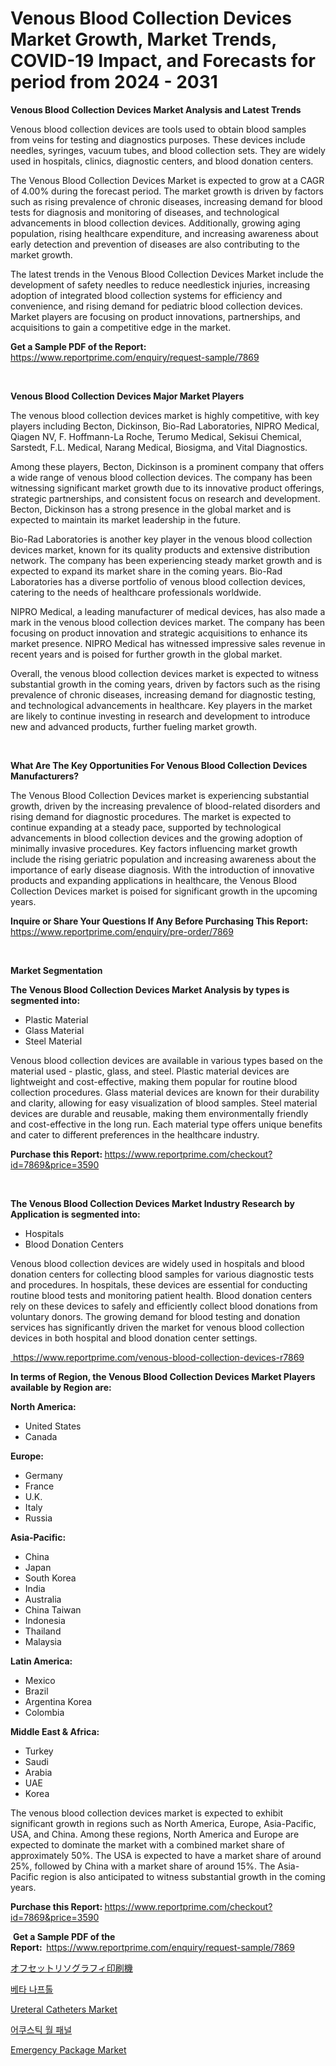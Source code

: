 <p><h1>Venous Blood Collection Devices Market Growth, Market Trends, COVID-19 Impact, and Forecasts for period from 2024 - 2031</h1></p><p><strong>Venous Blood Collection Devices Market Analysis and Latest Trends</strong></p>
<p><p>Venous blood collection devices are tools used to obtain blood samples from veins for testing and diagnostics purposes. These devices include needles, syringes, vacuum tubes, and blood collection sets. They are widely used in hospitals, clinics, diagnostic centers, and blood donation centers.</p><p>The Venous Blood Collection Devices Market is expected to grow at a CAGR of 4.00% during the forecast period. The market growth is driven by factors such as rising prevalence of chronic diseases, increasing demand for blood tests for diagnosis and monitoring of diseases, and technological advancements in blood collection devices. Additionally, growing aging population, rising healthcare expenditure, and increasing awareness about early detection and prevention of diseases are also contributing to the market growth.</p><p>The latest trends in the Venous Blood Collection Devices Market include the development of safety needles to reduce needlestick injuries, increasing adoption of integrated blood collection systems for efficiency and convenience, and rising demand for pediatric blood collection devices. Market players are focusing on product innovations, partnerships, and acquisitions to gain a competitive edge in the market.</p></p>
<p><strong>Get a Sample PDF of the Report:&nbsp;</strong> <a href="https://www.reportprime.com/enquiry/request-sample/7869">https://www.reportprime.com/enquiry/request-sample/7869</a></p>
<p>&nbsp;</p>
<p><strong>Venous Blood Collection Devices Major Market Players</strong></p>
<p><p>The venous blood collection devices market is highly competitive, with key players including Becton, Dickinson, Bio-Rad Laboratories, NIPRO Medical, Qiagen NV, F. Hoffmann-La Roche, Terumo Medical, Sekisui Chemical, Sarstedt, F.L. Medical, Narang Medical, Biosigma, and Vital Diagnostics.</p><p>Among these players, Becton, Dickinson is a prominent company that offers a wide range of venous blood collection devices. The company has been witnessing significant market growth due to its innovative product offerings, strategic partnerships, and consistent focus on research and development. Becton, Dickinson has a strong presence in the global market and is expected to maintain its market leadership in the future.</p><p>Bio-Rad Laboratories is another key player in the venous blood collection devices market, known for its quality products and extensive distribution network. The company has been experiencing steady market growth and is expected to expand its market share in the coming years. Bio-Rad Laboratories has a diverse portfolio of venous blood collection devices, catering to the needs of healthcare professionals worldwide.</p><p>NIPRO Medical, a leading manufacturer of medical devices, has also made a mark in the venous blood collection devices market. The company has been focusing on product innovation and strategic acquisitions to enhance its market presence. NIPRO Medical has witnessed impressive sales revenue in recent years and is poised for further growth in the global market.</p><p>Overall, the venous blood collection devices market is expected to witness substantial growth in the coming years, driven by factors such as the rising prevalence of chronic diseases, increasing demand for diagnostic testing, and technological advancements in healthcare. Key players in the market are likely to continue investing in research and development to introduce new and advanced products, further fueling market growth.</p></p>
<p>&nbsp;</p>
<p><strong>What Are The Key Opportunities For Venous Blood Collection Devices Manufacturers?</strong></p>
<p><p>The Venous Blood Collection Devices market is experiencing substantial growth, driven by the increasing prevalence of blood-related disorders and rising demand for diagnostic procedures. The market is expected to continue expanding at a steady pace, supported by technological advancements in blood collection devices and the growing adoption of minimally invasive procedures. Key factors influencing market growth include the rising geriatric population and increasing awareness about the importance of early disease diagnosis. With the introduction of innovative products and expanding applications in healthcare, the Venous Blood Collection Devices market is poised for significant growth in the upcoming years.</p></p>
<p><strong>Inquire or Share Your Questions If Any Before Purchasing This Report:</strong> <a href="https://www.reportprime.com/enquiry/pre-order/7869">https://www.reportprime.com/enquiry/pre-order/7869</a></p>
<p>&nbsp;</p>
<p><strong>Market Segmentation</strong></p>
<p><strong>The Venous Blood Collection Devices Market Analysis by types is segmented into:</strong></p>
<p><ul><li>Plastic Material</li><li>Glass Material</li><li>Steel Material</li></ul></p>
<p><p>Venous blood collection devices are available in various types based on the material used - plastic, glass, and steel. Plastic material devices are lightweight and cost-effective, making them popular for routine blood collection procedures. Glass material devices are known for their durability and clarity, allowing for easy visualization of blood samples. Steel material devices are durable and reusable, making them environmentally friendly and cost-effective in the long run. Each material type offers unique benefits and cater to different preferences in the healthcare industry.</p></p>
<p><strong>Purchase this Report:&nbsp;</strong><a href="https://www.reportprime.com/checkout?id=7869&price=3590">https://www.reportprime.com/checkout?id=7869&price=3590</a></p>
<p>&nbsp;</p>
<p><strong>The Venous Blood Collection Devices Market Industry Research by Application is segmented into:</strong></p>
<p><ul><li>Hospitals</li><li>Blood Donation Centers</li></ul></p>
<p><p>Venous blood collection devices are widely used in hospitals and blood donation centers for collecting blood samples for various diagnostic tests and procedures. In hospitals, these devices are essential for conducting routine blood tests and monitoring patient health. Blood donation centers rely on these devices to safely and efficiently collect blood donations from voluntary donors. The growing demand for blood testing and donation services has significantly driven the market for venous blood collection devices in both hospital and blood donation center settings.</p></p>
<p><a href="https://www.reportprime.com/venous-blood-collection-devices-r7869">&nbsp;https://www.reportprime.com/venous-blood-collection-devices-r7869</a></p>
<p><strong>In terms of Region, the Venous Blood Collection Devices Market Players available by Region are:</strong></p>
<p>
    <p> <strong> North America: </strong>
        <ul>
            <li>United States</li>
            <li>Canada</li>
        </ul>
        </p> 
    <p> <strong> Europe: </strong>
        <ul>
            <li>Germany</li>
            <li>France</li>
            <li>U.K.</li>
            <li>Italy</li>
            <li>Russia</li>
        </ul>
        </p> 
    <p> <strong> Asia-Pacific: </strong>
        <ul>
            <li>China</li>
            <li>Japan</li>
            <li>South Korea</li>
            <li>India</li>
            <li>Australia</li>
            <li>China Taiwan</li>
            <li>Indonesia</li>
            <li>Thailand</li>
            <li>Malaysia</li>
        </ul>
        </p> 
    <p> <strong> Latin America: </strong>
        <ul>
            <li>Mexico</li>
            <li>Brazil</li>
            <li>Argentina Korea</li>
            <li>Colombia</li>
        </ul>
        </p> 
    <p> <strong> Middle East & Africa: </strong>
        <ul>
            <li>Turkey</li>
            <li>Saudi</li>
            <li>Arabia</li>
            <li>UAE</li>
            <li>Korea</li>
        </ul>
    </p>
    </p>
<p><p>The venous blood collection devices market is expected to exhibit significant growth in regions such as North America, Europe, Asia-Pacific, USA, and China. Among these regions, North America and Europe are expected to dominate the market with a combined market share of approximately 50%. The USA is expected to have a market share of around 25%, followed by China with a market share of around 15%. The Asia-Pacific region is also anticipated to witness substantial growth in the coming years.</p></p>
<p><strong>Purchase this Report: </strong><a href="https://www.reportprime.com/checkout?id=7869&price=3590">https://www.reportprime.com/checkout?id=7869&price=3590</a></p>
<p>&nbsp;<strong>Get a Sample PDF of the Report:&nbsp;&nbsp;</strong><a href="https://www.reportprime.com/enquiry/request-sample/7869">https://www.reportprime.com/enquiry/request-sample/7869</a></p>
<p><strong></strong></p>
<p><p><a href="https://github.com/MacyOrn/Market-Research-Report-List-1/blob/main/913672476819.md">オフセットリソグラフィ印刷機</a></p><p><a href="https://github.com/TitusBoyer1/Market-Research-Report-List-1/blob/main/456335472676.md">베타 나프톨</a></p><p><a href="https://github.com/Alonsoolds3wq1d81czn8rbol/Market-Research-Report-List-2/blob/main/ureteral-catheters-market.md">Ureteral Catheters Market</a></p><p><a href="https://github.com/iansanftyord09878/Market-Research-Report-List-1/blob/main/144591072675.md">어쿠스틱 월 패널</a></p><p><a href="https://github.com/yemakinde/Market-Research-Report-List-2/blob/main/emergency-package-market.md">Emergency Package Market</a></p></p>